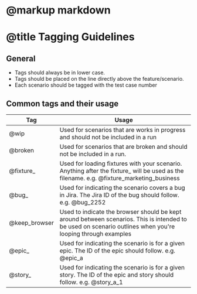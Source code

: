 # @markup markdown
# @title Tagging Guidelines

## General
* Tags should always be in lower case.  
* Tags should be placed on the line directly above the feature/scenario.
* Each scenario should be tagged with the test case number

## Common tags and their usage
| Tag           | Usage                                                                                                                                                        |
|---------------|--------------------------------------------------------------------------------------------------------------------------------------------------------------|
| @wip          | Used for scenarios that are works in progress and should not be included in a run                                                                            |
| @broken       | Used for scenarios that are broken and should not be included in a run.                                                                                      |
| @fixture_     | Used for loading fixtures with your scenario.  Anything after the fixture_ will be used as the filename.  e.g. @fixture_marketing_business                   |
| @bug_         | Used for indicating the scenario covers a bug in Jira.  The Jira ID of the bug should follow.  e.g. @bug_2252                                                |
| @keep_browser | Used to indicate the browser should be kept around between scenarios.  This is intended to be used on scenario outlines when you're looping through examples |
| @epic_        | Used for indicating the scenario is for a given epic.  The ID of the epic should follow.  e.g. @epic_a                                                       | 
| @story_       | Used for indicating the scenario is for a given story.  The ID of the epic and story should follow.  e.g. @story_a_1                                         |
